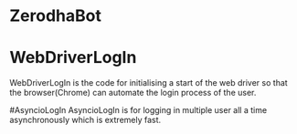 # ZerodhaBot

# WebDriverLogIn
WebDriverLogIn is the code for initialising a start of the web driver so that the browser(Chrome) can automate the login process of the user.

#AsyncioLogIn
AsyncioLogIn is for logging in multiple user all a time asynchronously which is extremely fast.

